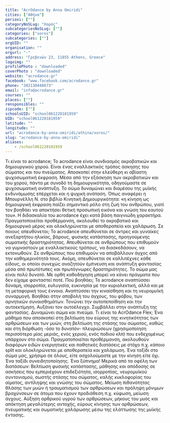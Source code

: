 ```yaml
---
title: "AcrOdance by Anna Omiridi"
cities: ["Αθήνα"]
perioxi: [""]
categoryNoSLug: "Χορός"
subcategoriesNoSLug: [""]
categories: ["xoros"]
subcategories: [""]
orgUID: ""
organisation: ""
orgurl: "-"
address: "Γρεβενών 23, 11855 Athens, Greece"
logoimg: ""
profilePhoto : "downloaded"
coverPhoto : "downloaded"
website: "acrodance.gr"
facebook: "www.facebook.com/acrodance.gr"
phone: "302130448673"
email: "info@acrodance.gr"
courses: ""
places: [""]
rensponsibles: ""
zipcode: [""]
schoolsUID: "school061220181959"
UID: "school061220181959"
latitude: ""
longitude: ""
url: "acrodance-by-anna-omiridi/athina/xoros/"
slug: "acrodance-by-anna-omiridi"
aliases:
    - /school061220181959
---
```





Τι είναι το acrodance; Το acrodance είναι συνδιασμός ακροβατικών και δημιουργικού χορού. Είναι ένας εναλλακτικός τρόπος άσκησης του σώματος και του πνεύματος. Αποσκοπεί στην ελεύθερη κι αβίαστη ψυχοσωματική έκφραση. Μέσα από την εξάσκηση των ακροβατικών και του χορού, πάντα με συνοδό τη δημιουργικότητα, οδηγούμαστε σε ψυχοσωματική ανάπτυξη. Το σώμα δυναμώνει και διαμέσου της μυϊκής ενδυνάμωσης επέρχεται και η ψυχική ανάταση. Όπως αναφέρει η Μπουρνέλλη Ν. στο βιβλίο Κινητική Δημιουργικότητα: «η κίνηση ως δημιουργική έκφραση παίζει σημαντικό ρόλο στη ζωή του ανθρώπου, γιατί τον βοηθάει να αποκτήσει θετική προσωπική εικόνα και γνώση του εαυτού του». Η διδασκαλία του acrodance έχει κατά βάση παιγνιώδη χαρακτήρα. Πραγματοποιείται προθέρμανση, ακολουθεί το ακροβατικό και δημιουργικό μέρος και ολοκληρώνεται με αποθεραπεία και χαλάρωση. Σε ποιους απευθύνεται; Το acrodance απευθύνεται σε άντρες και γυναίκες ανεξαρτήτου ηλικίας, βάρους, φυσικής κατάστασης, προηγούμενης σωματικής δραστηριότητας. Απευθύνεται σε ανθρώπους που επιθυμούν να γυμναστούν με εναλλακτικούς τρόπους, να διασκεδάσουν, να εκτονωθούν. Σε ανθρώπους που επιθυμούν να αποβάλλουν άγχος από την καθημερινότητά τους. Ακόμη, απευθύνεται σε καλλιτέχνες κάθε είδους, οι οποίοι συνεχώς αναζητούν έμπνευση και ανάπτυξη φαντασίας μέσα από πρωτότυπες και πρωτόγνωρες δραστηριότητες. Το σώμα μας είναι πολύ δυνατό. Με ορθή καθοδήγηση μπορεί να κάνει πράγματα που δεν είχαμε φανταστεί ποτέ. Πού βοηθάει; Το acrodance αναπτύσσει δύναμη, ισορροπία, ευλυγισία, ευκινησία με την κυριολεκτική, αλλά και με τη μεταφορική τους έννοια. Αναπτύσσει την κιναίσθηση και τη νευρομυϊκή συναρμογή. Βοηθάει στην αποβολή του άγχους, του φόβου, των αρνητικών συναισθημάτων. Τονώνει την αυτοπεποίθηση και την αυτοεκτίμηση. Αυξάνει τον αυτοέλεγχο. Συμβάλλει στην ανάπτυξη της φαντασίας. Δυναμώνει σώμα και πνεύμα. Τι είναι το AcrOdance Flex; Ένα μάθημα που αποσκοπεί στη βελτίωση του εύρους της κινητικότητας των αρθρώσεων και των μυών, στη βελτίωση της στάσης του σώματος, καθώς και στη διόρθωση -όσο το δυνατόν- πλευριώσεων (χρησιμοποίηση περισσότερο μίας μεριάς, ενός χεριού, ενός ποδιού κλπ) που ενδεχομένως υπάρχουν στο σώμα. Πραγματοποιείται προθέρμανση, ακολουθούν διαφόρων ειδών ενεργητικές και παθητικές διατάσεις με στόχο π.χ. κάποιο split και ολοκληρώνεται με αποθεραπεία και χαλάρωση. Ένα ταξίδι στο σώμα μας, χρήσιμο σε όλους, είτε ασχολούμαστε με την κίνηση είτε όχι. Ένα ταξίδι συνειδητοποίησης. Ένα ξύπνημα! Μερικά από τα οφέλη των διατάσεων: Βελτίωση φυσικής κατάστασης, μάθησης και απόδοσης σε ασκήσεις που εμπεριέχουν επιδεξιότητα, ισορροπίας, νευρομυϊκού συντονισμού, σωστής στάσης του σώματος, καλής κυκλοφορίας του αίματος, αντίληψης και γνώσης του σώματος. Μείωση πιθανότητας θλάσης των μυών ή τραυματισμού των αρθρώσεων και πρόληψη μόνιμων βραχύνσεων σε άτομα που έχουν προδιάθεση π.χ. κύφωση, μείωση άγχους. Αύξηση αρθρικού υγρού των αρθρώσεων, μήκους του μυός και απόκτηση μεγαλύτερης αντοχής, εύρους κίνησης των αρθρώσεων, πνευματικής και σωματικής χαλάρωσης μέσω της ελάττωσης της μυϊκής έντασης.